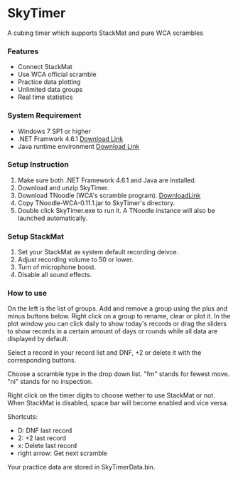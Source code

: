# SkyTimer
A cubing timer which supports StackMat and pure WCA scrambles

### Features
- Connect StackMat
- Use WCA official scramble
- Practice data plotting
- Unlimited data groups
- Real time statistics

### System Requirement
- Windows 7 SP1 or higher
- .NET Framwork 4.6.1 [Download Link](https://www.microsoft.com/net/download)
- Java runtime environment [Download Link](http://www.java.com)

### Setup Instruction
1. Make sure both .NET Framework 4.6.1 and Java are installed.
2. Download and unzip SkyTimer.
3. Download TNoodle (WCA's scramble program).
[DownloadLink](https://www.worldcubeassociation.org/regulations/scrambles/tnoodle/TNoodle-WCA-0.11.1.jar)
4. Copy TNoodle-WCA-0.11.1.jar to SkyTimer's directory.
5. Double click SkyTimer.exe to run it. A TNoodle instance will also be launched automatically.

### Setup StackMat
1. Set your StackMat as system default recording deivce.
2. Adjust recording volume to 50 or lower.
3. Turn of microphone boost.
4. Disable all sound effects.

### How to use
On the left is the list of groups. Add and remove a group using the plus and minus buttons below. Right click on a group to rename, clear or plot it. In the plot window you can click daily to show today's records or drag the sliders to show records in a certain amount of days or rounds while all data are displayed by default.

Select a record in your record list and DNF, +2 or delete it with the corresponding buttons.

Choose a scramble type in the drop down list. "fm" stands for fewest move. "ni" stands for no inspection.

Right click on the timer digits to choose wether to use StackMat or not. When StackMat is disabled, space bar will become enabled and vice versa.

Shortcuts:
- D: DNF last record
- 2: +2 last record
- x: Delete last record
- right arrow: Get next scramble

Your practice data are stored in SkyTimerData.bin.
